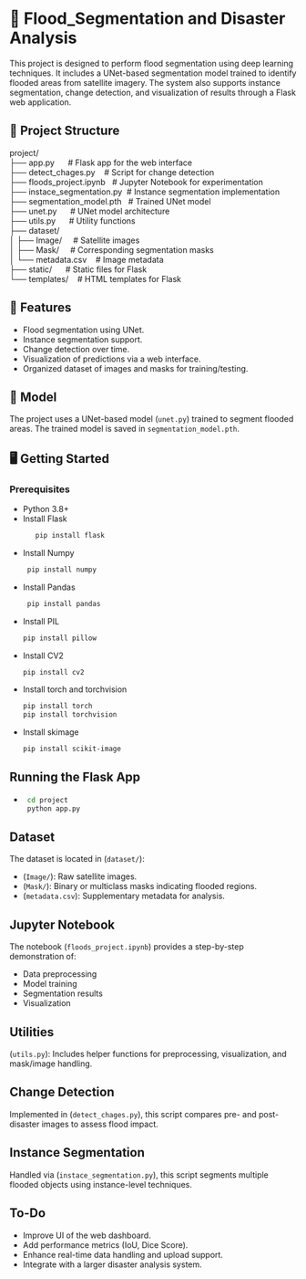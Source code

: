 # 🌊 Flood_Segmentation and Disaster Analysis

This project is designed to perform flood segmentation using deep learning techniques. It includes a UNet-based segmentation model trained to identify flooded areas from satellite imagery. The system also supports instance segmentation, change detection, and visualization of results through a Flask web application.


## 📁 Project Structure

project/ <br>
├── app.py &nbsp;&nbsp;&nbsp;&nbsp;&nbsp;# Flask app for the web interface <br>
├── detect_chages.py &nbsp;&nbsp;&nbsp;# Script for change detection <br>
├── floods_project.ipynb&nbsp;&nbsp;   # Jupyter Notebook for experimentation <br>
├── instace_segmentation.py&nbsp;&nbsp;# Instance segmentation implementation <br>
├── segmentation_model.pth&nbsp;&nbsp; # Trained UNet model <br>
├── unet.py &nbsp;&nbsp;&nbsp;&nbsp;&nbsp;# UNet model architecture <br>
├── utils.py &nbsp;&nbsp;&nbsp;&nbsp;&nbsp;# Utility functions <br>
├── dataset/ <br>
│ ├── Image/ &nbsp;&nbsp;&nbsp;&nbsp;# Satellite images <br>
│ ├── Mask/  &nbsp;&nbsp;&nbsp;&nbsp;# Corresponding segmentation masks <br>
│ └── metadata.csv &nbsp;&nbsp;&nbsp;# Image metadata <br>
├── static/ &nbsp;&nbsp;&nbsp;&nbsp; # Static files for Flask <br>
└── templates/&nbsp;&nbsp;&nbsp;&nbsp;# HTML templates for Flask <be>


## 🚀 Features

- Flood segmentation using UNet.
- Instance segmentation support.
- Change detection over time.
- Visualization of predictions via a web interface.
- Organized dataset of images and masks for training/testing.

## 🧠 Model

The project uses a UNet-based model (`unet.py`) trained to segment flooded areas. The trained model is saved in `segmentation_model.pth`.

## 🖥️ Getting Started

### Prerequisites

- Python 3.8+
- Install Flask
    ```bash
       pip install flask
    
- Install Numpy
    ``` bash
     pip install numpy
    
- Install Pandas
    ``` bash
     pip install pandas
    
- Install PIL
     ``` bash
     pip install pillow

- Install CV2
     ``` bash
     pip install cv2

- Install torch and torchvision
     ```bash
     pip install torch
     pip install torchvision

- Install skimage
     ```bash
     pip install scikit-image

## Running the Flask App
-   ```bash
     cd project
     python app.py


## Dataset

The dataset is located in (`dataset/`):
- (`Image/`): Raw satellite images.
- (`Mask/`): Binary or multiclass masks indicating flooded regions.
- (`metadata.csv`): Supplementary metadata for analysis.

## Jupyter Notebook
The notebook (`floods_project.ipynb`) provides a step-by-step demonstration of:
- Data preprocessing
- Model training
- Segmentation results
- Visualization

## Utilities

(`utils.py`): Includes helper functions for preprocessing, visualization, and mask/image handling.

## Change Detection
Implemented in (`detect_chages.py`), this script compares pre- and post-disaster images to assess flood impact.


## Instance Segmentation
Handled via (`instace_segmentation.py`), this script segments multiple flooded objects using instance-level techniques.


## To-Do
- Improve UI of the web dashboard.
- Add performance metrics (IoU, Dice Score).
- Enhance real-time data handling and upload support.
- Integrate with a larger disaster analysis system.

